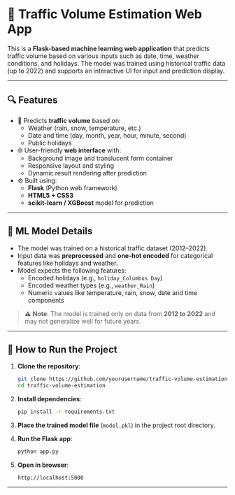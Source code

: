 # 🚦 Traffic Volume Estimation Web App

This is a **Flask-based machine learning web application** that predicts traffic volume based on various inputs such as date, time, weather conditions, and holidays. The model was trained using historical traffic data (up to 2022) and supports an interactive UI for input and prediction display.

---

## 🔍 Features

- 🎯 Predicts **traffic volume** based on:
  - Weather (rain, snow, temperature, etc.)
  - Date and time (day, month, year, hour, minute, second)
  - Public holidays
- 🌐 User-friendly **web interface** with:
  - Background image and translucent form container
  - Responsive layout and styling
  - Dynamic result rendering after prediction
- ⚙️ Built using:
  - **Flask** (Python web framework)
  - **HTML5 + CSS3**
  - **scikit-learn / XGBoost** model for prediction

---

## 🧠 ML Model Details

- The model was trained on a historical traffic dataset (2012–2022).
- Input data was **preprocessed** and **one-hot encoded** for categorical features like holidays and weather.
- Model expects the following features:
  - Encoded holidays (e.g., `holiday_Columbus Day`)
  - Encoded weather types (e.g., `weather_Rain`)
  - Numeric values like temperature, rain, snow, date and time components

> ⚠️ **Note**: The model is trained only on data from **2012 to 2022** and may not generalize well for future years.

---

## 🚀 How to Run the Project

1. **Clone the repository**:
    ```bash
    git clone https://github.com/yourusername/traffic-volume-estimation.git
    cd traffic-volume-estimation
    ```

2. **Install dependencies**:
    ```bash
    pip install -r requirements.txt
    ```

3. **Place the trained model file** (`model.pkl`) in the project root directory.

4. **Run the Flask app**:
    ```bash
    python app.py
    ```

5. **Open in browser**:
    ```
    http://localhost:5000
    ```

---

